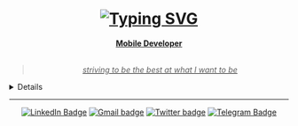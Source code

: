 <h1 align="center"> <a href="https://git.io/typing-svg"><img src="https://readme-typing-svg.herokuapp.com?font=Fira+Code&pause=1000&color=3AF72E&center=true&width=435&lines=%3C+Hello!+I+am+Fl%C3%A1via+Rodrigues+%2F%3E+;%3C+Welcome+to+my+Github++profile+%2F%3E" alt="Typing SVG" /> </h1>


<div align="center">
  <b> Mobile Developer </b>
<br>
<br>
  <!-- skills and languages -->
  
  <blockquote>
    <p><i>
        striving to be the best at what I want to be
    </i></p>
</blockquote>
</div>

<div align="center">
  
   
</div>

<details closed>
<summary>About me</summary>
  
  
  ---


<div align="right" style="margin:auto">
     <a href="https://github.com/Flaviota">
        <img height="180em" src="https://github-readme-stats.vercel.app/api/top-langs/?username=Flaviota&hide=html,jupyter%20notebook&langs_count=6&hide_border=true&layout=compact&show_icons=true&line_height=27&langs_count=10&theme=transparent&title_color=4a86d1&custom_title=My%20favorite%20languages"
       alt="Most used languages" align="right">
    </a>
</div>



I love venturing into new learning, so every day I want to discover something new in the mobile universe. I am an advocate of open source projects, passionate about technology of all kinds and passionate about my ongoing studies.

In the mobile universe, I develop for **Android** with solid knowledge in **Kotlin** and **Java** because I love the performance of native development. Still, in the future, I will try out the universe of **React Native** and **Flutter** as hybrid languages.

Creativity is something I love to explore and to expand that a bit further, I learn about JavaScript and its offshoots.
Soon I want to put here all my lovely projects and my ideas.
There are many skills that I want to show and teach…
  
  
<div align="right" style="margin:auto">
    <a href="https://wakatime.com/@vcwild">
        <img width="300em" src="https://github-readme-stats.vercel.app/api/wakatime?username=vcwild&theme=transparent&hide_border=true&hide=markdown,html&hide_title=true&line_height=50&langs_count=4&layout=default" alt="Wakatime stats" align="right" />
    </a>
</div>
 
    
</details>

---

<div align="center">
 
<!-- contacts -->
[![LinkedIn Badge](https://img.shields.io/badge/linkedin-blue?logo=linkedin&style=for-the-badge&logoColor=white)](https://linkedin.com/in/flaviaDev)
[![Gmail badge](https://img.shields.io/badge/gmail-orange?logo=gmail&style=for-the-badge&logoColor=white)](mailto:flaviota.dev@gmail.com)
[![Twitter badge](https://img.shields.io/badge/twitter-black?logo=twitter&style=for-the-badge&logoColor=white)](https://twitter.com/flaviota_)
[![Telegram Badge](https://img.shields.io/badge/Telegram-2CA5E0?style=for-the-badge&logo=telegram&logoColor=white)](https://t.me/flaviota)
  
  </div>


